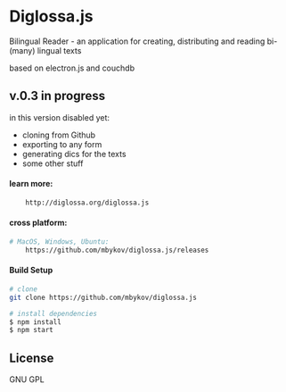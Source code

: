 # Diglossa.js

Bilingual Reader - an application for creating, distributing and reading bi-(many) lingual texts

based on electron.js and couchdb

## v.0.3 in progress

   in this version disabled yet:
   - cloning from Github
   - exporting to any form
   - generating dics for the texts
   - some other stuff


#### learn more:

``` bash
    http://diglossa.org/diglossa.js
```

#### cross platform:

``` bash
# MacOS, Windows, Ubuntu:
    https://github.com/mbykov/diglossa.js/releases
```

#### Build Setup

``` bash
# clone
git clone https://github.com/mbykov/diglossa.js

# install dependencies
$ npm install
$ npm start
```

## License

  GNU GPL
